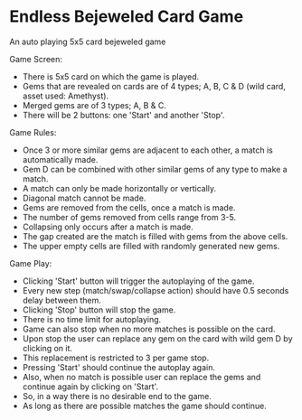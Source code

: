 Endless Bejeweled Card Game
============================

An auto playing 5x5 card bejeweled game

Game Screen:
- There is 5x5 card on which the game is played.
- Gems that are revealed on cards are of 4 types; A, B, C & D (wild card, asset used: Amethyst).
- Merged gems are of 3 types; A, B & C.
- There will be 2 buttons: one 'Start' and another 'Stop'.

Game Rules:
- Once 3 or more similar gems are adjacent to each other, a match is automatically made.
- Gem D can be combined with other similar gems of any type to make a match.
- A match can only be made horizontally or vertically.
- Diagonal match cannot be made.
- Gems are removed from the cells, once a match is made.
- The number of gems removed from cells range from 3-5.
- Collapsing only occurs after a match is made.
- The gap created are the match is filled with gems from the above cells.
- The upper empty cells are filled with randomly generated new gems.

Game Play:
- Clicking 'Start' button will trigger the autoplaying of the game.
- Every new step (match/swap/collapse action) should have 0.5 seconds delay between them.
- Clicking 'Stop' button will stop the game.
- There is no time limit for autoplaying.
- Game can also stop when no more matches is possible on the card.
- Upon stop the user can replace any gem on the card with wild gem D by clicking on it.
- This replacement is restricted to 3 per game stop.
- Pressing 'Start' should continue the autoplay again.
- Also, when no match is possible user can replace the gems and continue again by clicking on 'Start'.
- So, in a way there is no desirable end to the game.
- As long as there are possible matches the game should continue.

